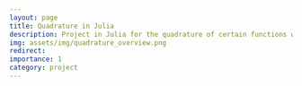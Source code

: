 ```yaml
---
layout: page
title: Quadrature in Julia 
description: Project in Julia for the quadrature of certain functions with specific limits using the midpoint rule. 
img: assets/img/quadrature_overview.png
redirect: 
importance: 1
category: project
---
```

